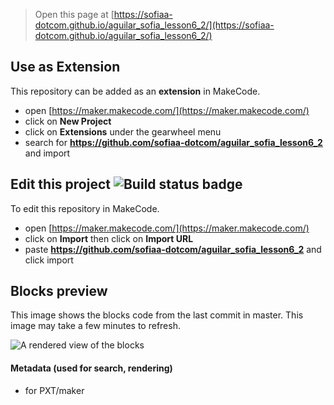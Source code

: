 
> Open this page at [https://sofiaa-dotcom.github.io/aguilar_sofia_lesson6_2/](https://sofiaa-dotcom.github.io/aguilar_sofia_lesson6_2/)

## Use as Extension

This repository can be added as an **extension** in MakeCode.

* open [https://maker.makecode.com/](https://maker.makecode.com/)
* click on **New Project**
* click on **Extensions** under the gearwheel menu
* search for **https://github.com/sofiaa-dotcom/aguilar_sofia_lesson6_2** and import

## Edit this project ![Build status badge](https://github.com/sofiaa-dotcom/aguilar_sofia_lesson6_2/workflows/MakeCode/badge.svg)

To edit this repository in MakeCode.

* open [https://maker.makecode.com/](https://maker.makecode.com/)
* click on **Import** then click on **Import URL**
* paste **https://github.com/sofiaa-dotcom/aguilar_sofia_lesson6_2** and click import

## Blocks preview

This image shows the blocks code from the last commit in master.
This image may take a few minutes to refresh.

![A rendered view of the blocks](https://github.com/sofiaa-dotcom/aguilar_sofia_lesson6_2/raw/master/.github/makecode/blocks.png)

#### Metadata (used for search, rendering)

* for PXT/maker
<script src="https://makecode.com/gh-pages-embed.js"></script><script>makeCodeRender("{{ site.makecode.home_url }}", "{{ site.github.owner_name }}/{{ site.github.repository_name }}");</script>
